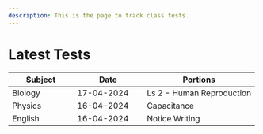 ```yaml
---
description: This is the page to track class tests.
---
```


# Latest Tests

<table><thead><tr><th width="115">Subject</th><th width="125">Date</th><th>Portions</th></tr></thead><tbody><tr><td>Biology</td><td>17-04-2024</td><td>Ls 2 - Human Reproduction</td></tr><tr><td>Physics</td><td>16-04-2024</td><td>Capacitance</td></tr><tr><td>English</td><td>16-04-2024</td><td>Notice Writing</td></tr></tbody></table>
